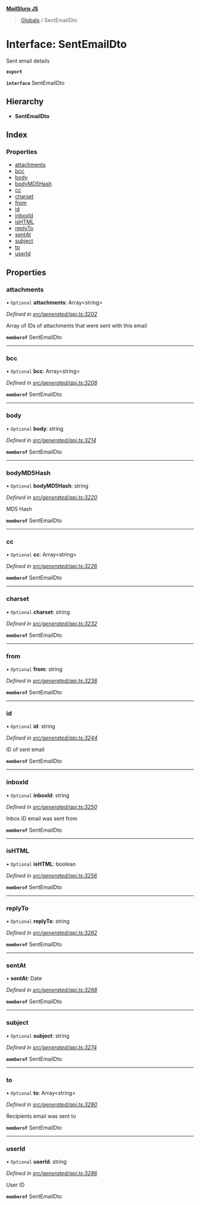 **[MailSlurp JS](../README.md)**

> [Globals](../README.md) / SentEmailDto

# Interface: SentEmailDto

Sent email details

**`export`** 

**`interface`** SentEmailDto

## Hierarchy

* **SentEmailDto**

## Index

### Properties

* [attachments](sentemaildto.md#attachments)
* [bcc](sentemaildto.md#bcc)
* [body](sentemaildto.md#body)
* [bodyMD5Hash](sentemaildto.md#bodymd5hash)
* [cc](sentemaildto.md#cc)
* [charset](sentemaildto.md#charset)
* [from](sentemaildto.md#from)
* [id](sentemaildto.md#id)
* [inboxId](sentemaildto.md#inboxid)
* [isHTML](sentemaildto.md#ishtml)
* [replyTo](sentemaildto.md#replyto)
* [sentAt](sentemaildto.md#sentat)
* [subject](sentemaildto.md#subject)
* [to](sentemaildto.md#to)
* [userId](sentemaildto.md#userid)

## Properties

### attachments

• `Optional` **attachments**: Array\<string>

*Defined in [src/generated/api.ts:3202](https://github.com/mailslurp/mailslurp-client/blob/65d1444/src/generated/api.ts#L3202)*

Array of IDs of attachments that were sent with this email

**`memberof`** SentEmailDto

___

### bcc

• `Optional` **bcc**: Array\<string>

*Defined in [src/generated/api.ts:3208](https://github.com/mailslurp/mailslurp-client/blob/65d1444/src/generated/api.ts#L3208)*

**`memberof`** SentEmailDto

___

### body

• `Optional` **body**: string

*Defined in [src/generated/api.ts:3214](https://github.com/mailslurp/mailslurp-client/blob/65d1444/src/generated/api.ts#L3214)*

**`memberof`** SentEmailDto

___

### bodyMD5Hash

• `Optional` **bodyMD5Hash**: string

*Defined in [src/generated/api.ts:3220](https://github.com/mailslurp/mailslurp-client/blob/65d1444/src/generated/api.ts#L3220)*

MD5 Hash

**`memberof`** SentEmailDto

___

### cc

• `Optional` **cc**: Array\<string>

*Defined in [src/generated/api.ts:3226](https://github.com/mailslurp/mailslurp-client/blob/65d1444/src/generated/api.ts#L3226)*

**`memberof`** SentEmailDto

___

### charset

• `Optional` **charset**: string

*Defined in [src/generated/api.ts:3232](https://github.com/mailslurp/mailslurp-client/blob/65d1444/src/generated/api.ts#L3232)*

**`memberof`** SentEmailDto

___

### from

• `Optional` **from**: string

*Defined in [src/generated/api.ts:3238](https://github.com/mailslurp/mailslurp-client/blob/65d1444/src/generated/api.ts#L3238)*

**`memberof`** SentEmailDto

___

### id

• `Optional` **id**: string

*Defined in [src/generated/api.ts:3244](https://github.com/mailslurp/mailslurp-client/blob/65d1444/src/generated/api.ts#L3244)*

ID of sent email

**`memberof`** SentEmailDto

___

### inboxId

• `Optional` **inboxId**: string

*Defined in [src/generated/api.ts:3250](https://github.com/mailslurp/mailslurp-client/blob/65d1444/src/generated/api.ts#L3250)*

Inbox ID email was sent from

**`memberof`** SentEmailDto

___

### isHTML

• `Optional` **isHTML**: boolean

*Defined in [src/generated/api.ts:3256](https://github.com/mailslurp/mailslurp-client/blob/65d1444/src/generated/api.ts#L3256)*

**`memberof`** SentEmailDto

___

### replyTo

• `Optional` **replyTo**: string

*Defined in [src/generated/api.ts:3262](https://github.com/mailslurp/mailslurp-client/blob/65d1444/src/generated/api.ts#L3262)*

**`memberof`** SentEmailDto

___

### sentAt

•  **sentAt**: Date

*Defined in [src/generated/api.ts:3268](https://github.com/mailslurp/mailslurp-client/blob/65d1444/src/generated/api.ts#L3268)*

**`memberof`** SentEmailDto

___

### subject

• `Optional` **subject**: string

*Defined in [src/generated/api.ts:3274](https://github.com/mailslurp/mailslurp-client/blob/65d1444/src/generated/api.ts#L3274)*

**`memberof`** SentEmailDto

___

### to

• `Optional` **to**: Array\<string>

*Defined in [src/generated/api.ts:3280](https://github.com/mailslurp/mailslurp-client/blob/65d1444/src/generated/api.ts#L3280)*

Recipients email was sent to

**`memberof`** SentEmailDto

___

### userId

• `Optional` **userId**: string

*Defined in [src/generated/api.ts:3286](https://github.com/mailslurp/mailslurp-client/blob/65d1444/src/generated/api.ts#L3286)*

User ID

**`memberof`** SentEmailDto
